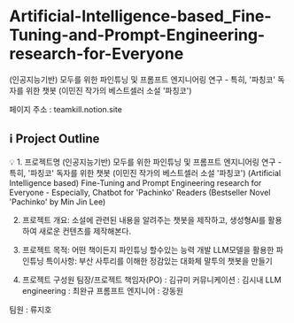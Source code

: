 # Artificial-Intelligence-based_Fine-Tuning-and-Prompt-Engineering-research-for-Everyone
(인공지능기반) 모두를 위한 파인튜닝 및 프롬프트 엔지니어링 연구 - 특히, '파칭코' 독자를 위한 챗봇 (이민진 작가의 베스트셀러 소설 '파칭코')

페이지 주소 : teamkill.notion.site

## ℹ️ Project Outline

<aside>
💡 1. 프로젝트명
(인공지능기반) 모두를 위한 파인튜닝 및 프롬프트 엔지니어링 연구
- 특히, '파칭코' 독자를 위한 챗봇 (이민진 작가의 베스트셀러 소설 '파칭코')
(Artificial Intelligence based) Fine-Tuning and Prompt Engineering research for Everyone
- Especially, Chatbot for 'Pachinko' Readers (Bestseller Novel 'Pachinko' by Min Jin Lee)

2. 프로젝트 개요: 소설에 관련된 내용을 알려주는 챗봇을 제작하고,
생성형AI를 활용하여 새로운 컨텐츠를 제작해본다.

3. 프로젝트 목적: 어떤 책이든지 파인튜닝 할수있는 능력 개발
LLM모델을 활용한 파인튜닝
특이사항: 부산 사투리를 이해한 정감있는 대화체 말투의 챗봇을 만들기

4. 프로젝트 구성원
팀장/프로젝트 책임자(PO) : 김규미
커뮤니케이션 : 김시내
LLM engineering : 최완규
프롬프트 엔지니어 : 강동원

팀원 : 류지호

</aside>
